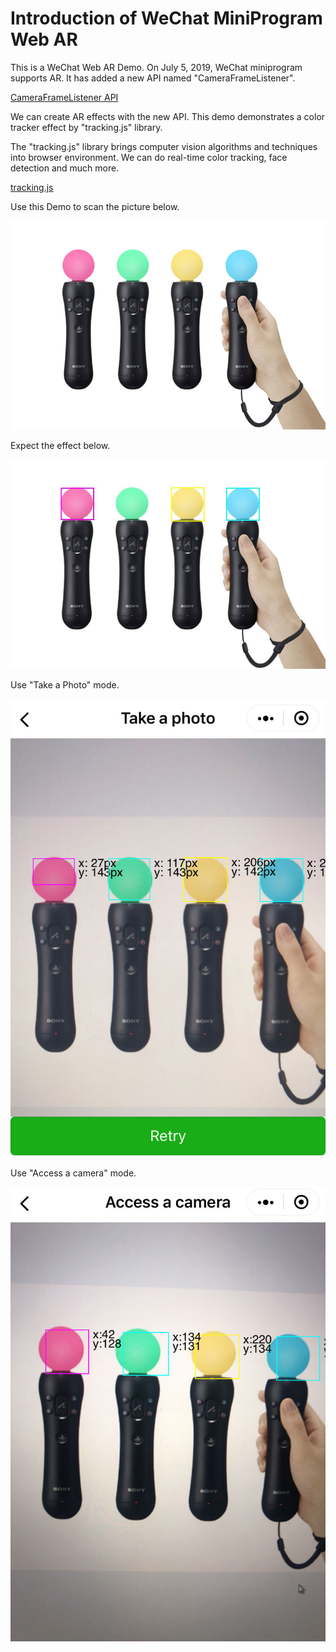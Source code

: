 # Introduction of WeChat MiniProgram Web AR 

This is a WeChat Web AR Demo. On July 5, 2019, WeChat miniprogram supports AR. It has added a new API named "CameraFrameListener".

[CameraFrameListener API](https://developers.weixin.qq.com/miniprogram/dev/api/media/camera/CameraContext.onCameraFrame.html)

We can create AR effects with the new API. This demo demonstrates a color tracker effect by "tracking.js" library. 

The "tracking.js" library brings computer vision algorithms and techniques into browser environment. We can do real-time color tracking, face detection and much more.

[tracking.js](https://trackingjs.com/)

Use this Demo to scan the picture below.

![avatar](sample.png)

Expect the effect below.

![avatar](sample2.jpg)

Use "Take a Photo" mode.

![avatar](sample3.jpg)

Use "Access a camera" mode.

![avatar](sample4.jpg)
